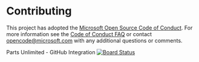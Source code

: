 # Contributing

This project has adopted the [Microsoft Open Source Code of Conduct](https://opensource.microsoft.com/codeofconduct/). For more information see the [Code of Conduct FAQ](https://opensource.microsoft.com/codeofconduct/faq/) or contact [opencode@microsoft.com](mailto:opencode@microsoft.com) with any additional questions or comments.

Parts Unlimited - GitHub Integration
[![Board Status](https://dev.azure.com/Juanan-PacktLearnDevOps/d7c53b19-ae54-494c-a94c-f2162cb3ba98/63e9d57f-f8e7-410f-8f21-eeb2b46abad9/_apis/work/boardbadge/01faf282-be11-421c-bde1-f2ec70f19da2)](https://dev.azure.com/Juanan-PacktLearnDevOps/d7c53b19-ae54-494c-a94c-f2162cb3ba98/_boards/board/t/63e9d57f-f8e7-410f-8f21-eeb2b46abad9/Microsoft.RequirementCategory/)
